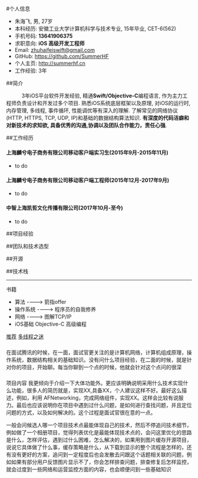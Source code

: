 
#个人信息

* 朱海飞, 男, 27岁
* 本科经历:	安徽工业大学计算机科学与技术专业, 15年毕业, CET-6(562)
* 手机号码:	**13641906375**
* 求职意向:	**iOS 高级开发工程师**
* Email:		zhuhaifeiswift@gmail.com
* GitHub:	https://github.com/SummerHF
* 个人主页:	http://summerhf.cn
* 工作经验:	3年

##简介

&ensp;&ensp;&ensp;&ensp;&ensp;&ensp;3年iOS平台软件开发经验, 精通**Swift/Objective-C**编程语言, 作为主力工程师负责设计和开发过多个项目. 熟悉iOS系统底层框架以及原理, 对iOS的运行时, 内存管理, 多线程, 事件循环, 性能调优等有深入的理解. 了解常见的网络协议(HTTP, HTTPS, TCP, UDP, IP)和基础的数据结构算法知识. **有深度的代码洁癖和对新技术的求知欲, 具备优秀的沟通,协调以及团队合作能力，责任心强**.

##工作经历

#### 上海麟兮电子商务有限公司移动客户端实习生(2015年9月-2015年11月)

* to do

#### 上海麟兮电子商务有限公司移动客户端工程师(2015年12月-2017年9月)
* to do

#### 中智上海凯哲文化传播有限公司(2017年10月-至今)
* to do 


##项目经验

##团队和技术选型

##开源

##技术栈




---------------------

书籍
* 算法  ----> 箭指offer
* 操作系统 ----> 程序员的自我修养
* 网络 ----> 图解TCP/IP
* iOS基础 Objective-C 高级编程

[推荐](https://github.com/bestswifter/blog)
[多线程之迷](https://github.com/bestswifter/blog/blob/master/articles/multi-thread-conclusion.md)
#####
在面试腾讯的时候，在一面，面试官更关注的是计算机网络，计算机组成原理，操作系统，数据结构相关的基础知识。没有问什么项目经验，在二面的时候，就是针对你的项目，开始聊。每当你聊到一个点的时候，他就会针对这个点问的很深
#####


项目内容
我更倾向于介绍一下大体功能外。更应该明确说明采用什么技术实现什么功能，很多人的简历就是，实现XX,具备XX，个人建议这样不好。最好这么描述，例如，利用 AFNetworking，完成网络组件，实现XX。这样会比较有说服力。最后也应该说明你在项目中遇到过什么问题，是如何进行查找问题，并且定位问题的方式，以及如何解决的。这个过程是面试官很在意的一点。


一般会问候选人哪一个项目技术点最能体现自己的技术，然后不停追问技术细节，例如做了一个相册项目，觉得列表优化是最能体现技术点的，会问这里优化的思路是什么，怎样评估，遇到过什么困难，怎么解决的，如果用到图片缓存开源项目，说说它具体做了什么事，缓存策略是什么，从下载到显示的整个流程是怎样的，还有没有更好的方案，追问到一定程度后也会发散去问跟这个话题相关联的问题，例如如果有部分用户反馈图片显示不了，你会怎样排查问题，排查修复后怎样监控，就会过度到一些网络和运营监控方面的内容，也会顺便问到一些基础知识

